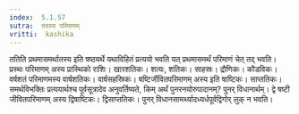 ```yaml
---
index:  5.1.57
sutra:  तदस्य परिमाणम्
vritti:  kashika 
---
```


ततिति प्रथमासमर्थातस्य इति षष्ठ्यर्थे यथाविहितं प्रत्ययो भवति यत् प्रथमासमर्थं परिमाणं चेत् तद् भवति। प्रस्थः परिमाणम् अस्य प्रास्थिको राशिः। खारशतिकः। शत्यः, शतिकः। साहस्रः। द्रौणिकः। कौडविकः। वर्षशतं परिमाणमस्य वार्षशतिकः। वार्षसहस्रिकः। षष्टिर्जीवितपरिमाणम् अस्य इति षाष्टिकः। साप्ततिकः। समर्थविभक्तिः प्रत्ययार्थश्च पूर्वसूत्रादेव अनुवर्तिष्यते, किम् अर्थं पुनरनयोरुपादानम्? पुनर् विधानार्थम्। द्वे षष्टी जीवितपरिमाणम् अस्य द्विषाष्टिकः। द्विसाप्ततिकः। पुनर् विधानसामर्थ्यादध्यर्धपूर्वद्विगोर् लुक् न भवति।

